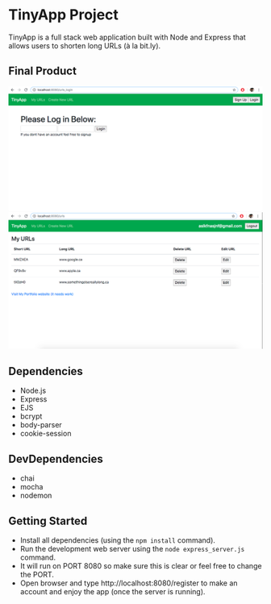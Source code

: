 # TinyApp Project

TinyApp is a full stack web application built with Node and Express that allows users to shorten long URLs (à la bit.ly).

## Final Product

!["A quick peek at the bare bones Login"](https://github.com/Joshua-McGee/tinyapp/blob/master/docs/Login.png?raw=true)
!["My short Url's"](https://github.com/Joshua-McGee/tinyapp/blob/master/docs/urls_page.png?raw=true)

## Dependencies

- Node.js
- Express
- EJS
- bcrypt
- body-parser
- cookie-session

## DevDependencies

- chai
- mocha
- nodemon

## Getting Started

- Install all dependencies (using the `npm install` command).
- Run the development web server using the `node express_server.js` command.
- It will run on PORT 8080 so make sure this is clear or feel free to change the PORT.
- Open browser and type http://localhost:8080/register to make an account and enjoy the app (once the server is running).